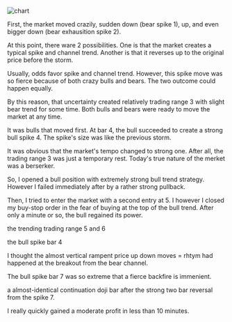 ![chart](https://raw2.github.com/ryoqun/price-action-analysis/master/2014y03m05d/eurusd-m5.png "")

First, the market moved crazily, sudden down (bear spike 1), up, and even bigger down (bear exhausition spike 2).

At this point, there ware 2 possibilities. One is that the market creates a typical spike and channel trend. Another is that it reverses up to the original price before the storm.

Usually, odds favor spike and channel trend. However, this spike move was so fierce because of both crazy bulls and bears. The two outcome could happen equally.

By this reason, that uncertainty created relatively trading range 3 with slight bear trend for some time. Both bulls and bears were ready to move the market at any time.

It was bulls that moved first. At bar 4, the bull succeeded to create a strong bull spike 4. The spike's size was like the previous storm.

It was obvious that the market's tempo changed to strong one. After all, the trading range 3 was just a temporary rest. Today's true nature of the merket was a berserker.

So, I opened a bull position with extremely strong bull trend strategy. However I failed immediately after by a rather strong pullback.

Then, I tried to enter the market with a second entry at 5. I however I closed my buy-stop order in the fear of buying at the top of the bull trend. After only a minute or so, the bull regained its power.

the trending trading range 5 and 6


the bull spike bar 4

I thought the almost vertical rampent price up down moves = rhtym had happened at the breakout from the bear channel.

The bull spike bar 7 was so extreme that a fierce backfire is immenient.

a almost-identical continuation doji bar after the strong two bar reversal from the spike 7.

I really quickly gained a moderate profit in less than 10 minutes.
